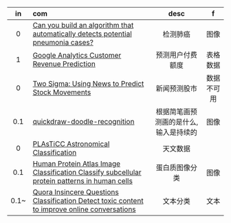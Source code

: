 in|com|desc|f
:---:|:---|:---:|:---:|
0|[ Can you build an algorithm that automatically detects potential pneumonia cases? ](https://www.kaggle.com/c/rsna-pneumonia-detection-challenge)|检测肺癌|图像
1|[Google Analytics Customer Revenue Prediction](https://www.kaggle.com/c/ga-customer-revenue-prediction)|预测用户付费额度|表格数据
0|[Two Sigma: Using News to Predict Stock Movements](https://www.kaggle.com/c/two-sigma-financial-news)|新闻预测股市|数据不可用
0.1|[quickdraw-doodle-recognition](https://www.kaggle.com/c/quickdraw-doodle-recognition/)|根据简笔画预测画的是什么,输入是持续的|图像
0|[PLAsTiCC Astronomical Classification](https://www.kaggle.com/c/PLAsTiCC-2018)|天文数据|
0.1|[Human Protein Atlas Image Classification Classify subcellular protein patterns in human cells](https://www.kaggle.com/c/human-protein-atlas-image-classification)|蛋白质图像分类|图像
0.1~|[Quora Insincere Questions Classification Detect toxic content to improve online conversations](https://www.kaggle.com/c/quora-insincere-questions-classification)|文本分类|文本